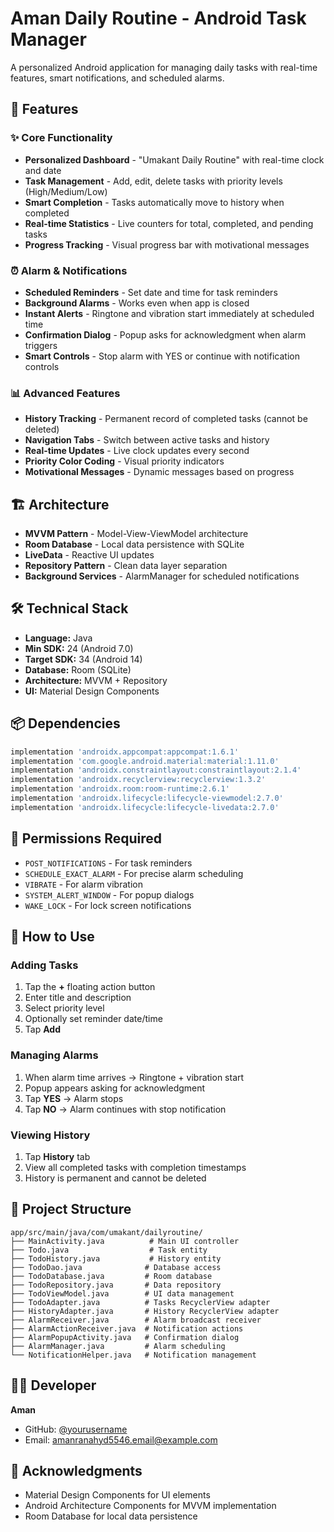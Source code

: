 # Aman Daily Routine - Android Task Manager

A personalized Android application for managing daily tasks with real-time features, smart notifications, and scheduled alarms.

## 📱 Features

### ✨ Core Functionality
- **Personalized Dashboard** - "Umakant Daily Routine" with real-time clock and date
- **Task Management** - Add, edit, delete tasks with priority levels (High/Medium/Low)
- **Smart Completion** - Tasks automatically move to history when completed
- **Real-time Statistics** - Live counters for total, completed, and pending tasks
- **Progress Tracking** - Visual progress bar with motivational messages

### ⏰ Alarm & Notifications
- **Scheduled Reminders** - Set date and time for task reminders
- **Background Alarms** - Works even when app is closed
- **Instant Alerts** - Ringtone and vibration start immediately at scheduled time
- **Confirmation Dialog** - Popup asks for acknowledgment when alarm triggers
- **Smart Controls** - Stop alarm with YES or continue with notification controls

### 📊 Advanced Features
- **History Tracking** - Permanent record of completed tasks (cannot be deleted)
- **Navigation Tabs** - Switch between active tasks and history
- **Real-time Updates** - Live clock updates every second
- **Priority Color Coding** - Visual priority indicators
- **Motivational Messages** - Dynamic messages based on progress

## 🏗️ Architecture

- **MVVM Pattern** - Model-View-ViewModel architecture
- **Room Database** - Local data persistence with SQLite
- **LiveData** - Reactive UI updates
- **Repository Pattern** - Clean data layer separation
- **Background Services** - AlarmManager for scheduled notifications

## 🛠️ Technical Stack

- **Language:** Java
- **Min SDK:** 24 (Android 7.0)
- **Target SDK:** 34 (Android 14)
- **Database:** Room (SQLite)
- **Architecture:** MVVM + Repository
- **UI:** Material Design Components

## 📦 Dependencies

```gradle
implementation 'androidx.appcompat:appcompat:1.6.1'
implementation 'com.google.android.material:material:1.11.0'
implementation 'androidx.constraintlayout:constraintlayout:2.1.4'
implementation 'androidx.recyclerview:recyclerview:1.3.2'
implementation 'androidx.room:room-runtime:2.6.1'
implementation 'androidx.lifecycle:lifecycle-viewmodel:2.7.0'
implementation 'androidx.lifecycle:lifecycle-livedata:2.7.0'
```
## 📱 Permissions Required

- `POST_NOTIFICATIONS` - For task reminders
- `SCHEDULE_EXACT_ALARM` - For precise alarm scheduling
- `VIBRATE` - For alarm vibration
- `SYSTEM_ALERT_WINDOW` - For popup dialogs
- `WAKE_LOCK` - For lock screen notifications

## 🎯 How to Use

### Adding Tasks
1. Tap the **+** floating action button
2. Enter title and description
3. Select priority level
4. Optionally set reminder date/time
5. Tap **Add**

### Managing Alarms
1. When alarm time arrives → Ringtone + vibration start
2. Popup appears asking for acknowledgment
3. Tap **YES** → Alarm stops
4. Tap **NO** → Alarm continues with stop notification

### Viewing History
1. Tap **History** tab
2. View all completed tasks with completion timestamps
3. History is permanent and cannot be deleted

## 📂 Project Structure

```
app/src/main/java/com/umakant/dailyroutine/
├── MainActivity.java          # Main UI controller
├── Todo.java                  # Task entity
├── TodoHistory.java           # History entity
├── TodoDao.java              # Database access
├── TodoDatabase.java         # Room database
├── TodoRepository.java       # Data repository
├── TodoViewModel.java        # UI data management
├── TodoAdapter.java          # Tasks RecyclerView adapter
├── HistoryAdapter.java       # History RecyclerView adapter
├── AlarmReceiver.java        # Alarm broadcast receiver
├── AlarmActionReceiver.java  # Notification actions
├── AlarmPopupActivity.java   # Confirmation dialog
├── AlarmManager.java         # Alarm scheduling
└── NotificationHelper.java   # Notification management
```


## 👨‍💻 Developer

**Aman**
- GitHub: [@yourusername](https://github.com/amanjava01)
- Email: amanranahyd5546.email@example.com

## 🙏 Acknowledgments

- Material Design Components for UI elements
- Android Architecture Components for MVVM implementation
- Room Database for local data persistence
